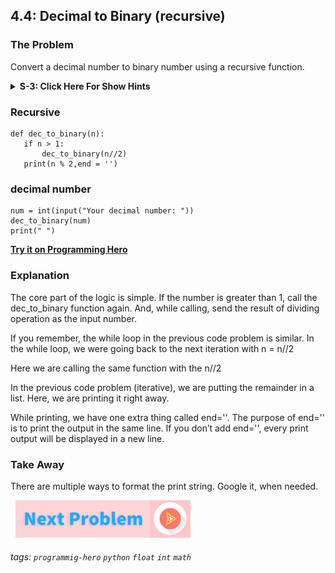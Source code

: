 ## 4.4: Decimal to Binary (recursive) 

###  The Problem
Convert a decimal number to binary number using a recursive function. 
<details>
 <summary><b>S-3: Click Here For Show Hints</b></summary>
   <p>After coding for a while, recursive will become fun. Until then, recursive functions might feel like confusing magic. 

So, don’t worry if you felt confused. You are not alone. I am in the same condition as well.</p>
 </details>

###   Recursive

```python=
def dec_to_binary(n):
   if n > 1:
       dec_to_binary(n//2)
   print(n % 2,end = '')
```

### decimal number
```python=
num = int(input("Your decimal number: "))
dec_to_binary(num)
print(" ")
```

**[Try it on Programming Hero](https://play.google.com/store/apps/details?id=com.learnprogramming.codecamp)**

###   Explanation
The core part of the logic is simple. If the number is greater than 1, call the dec_to_binary function again. And, while calling, send the result of dividing operation as the input number. 

If you remember, the while loop in the previous code problem is similar. In the while loop, we were going back to the next iteration with n = n//2

Here we are calling the same function with the n//2

In the previous code problem (iterative), we are putting the remainder in a list. Here, we are printing it right away. 

While printing, we have one extra thing called end=''. 
The purpose of end='' is to print the output in the same line. If you don’t add end='', every print output will be displayed in a new line. 


###   Take Away
There are multiple ways to format the print string. Google it, when needed.


&nbsp;
[![Next Page](../assets/next-button.png)](../README.md)
&nbsp;

###### tags: `programmig-hero` `python` `float` `int` `math`
